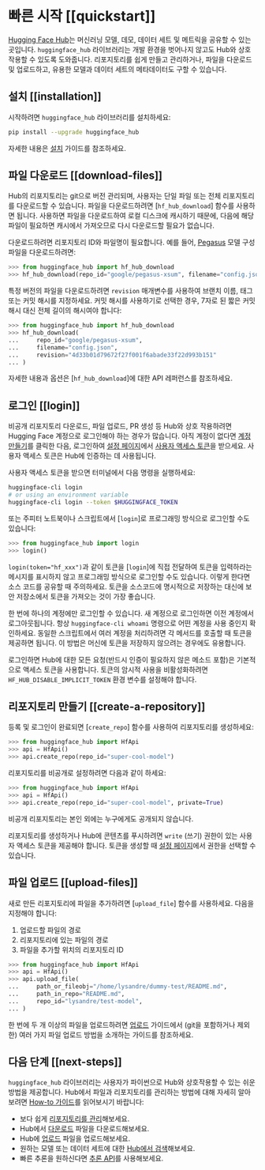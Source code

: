 <!--⚠️ Note that this file is in Markdown but contain specific syntax for our doc-builder (similar to MDX) that may not be
rendered properly in your Markdown viewer.
-->

# 빠른 시작 [[quickstart]]

[Hugging Face Hub](https://huggingface.co/)는 머신러닝 모델, 데모, 데이터 세트 및 메트릭을 공유할 수 있는 곳입니다. `huggingface_hub` 라이브러리는 개발 환경을 벗어나지 않고도 Hub와 상호작용할 수 있도록 도와줍니다. 리포지토리를 쉽게 만들고 관리하거나, 파일을 다운로드 및 업로드하고, 유용한 모델과 데이터 세트의 메타데이터도 구할 수 있습니다.

## 설치 [[installation]]

시작하려면 `huggingface_hub` 라이브러리를 설치하세요:

```bash
pip install --upgrade huggingface_hub
```

자세한 내용은 [설치](./installation) 가이드를 참조하세요.

## 파일 다운로드 [[download-files]]

Hub의 리포지토리는 git으로 버전 관리되며, 사용자는 단일 파일 또는 전체 리포지토리를 다운로드할 수 있습니다. 파일을 다운로드하려면 [`hf_hub_download`] 함수를 사용하면 됩니다.
사용하면 파일을 다운로드하여 로컬 디스크에 캐시하기 때문에, 다음에 해당 파일이 필요하면 캐시에서 가져오므로 다시 다운로드할 필요가 없습니다.

다운로드하려면 리포지토리 ID와 파일명이 필요합니다. 예를 들어, [Pegasus](https://huggingface.co/google/pegasus-xsum) 모델 구성 파일을 다운로드하려면:

```py
>>> from huggingface_hub import hf_hub_download
>>> hf_hub_download(repo_id="google/pegasus-xsum", filename="config.json")
```

특정 버전의 파일을 다운로드하려면 `revision` 매개변수를 사용하여 브랜치 이름, 태그 또는 커밋 해시를 지정하세요. 커밋 해시를 사용하기로 선택한 경우, 7자로 된 짧은 커밋 해시 대신 전체 길이의 해시여야 합니다:

```py
>>> from huggingface_hub import hf_hub_download
>>> hf_hub_download(
...     repo_id="google/pegasus-xsum", 
...     filename="config.json", 
...     revision="4d33b01d79672f27f001f6abade33f22d993b151"
... )
```

자세한 내용과 옵션은 [`hf_hub_download`]에 대한 API 레퍼런스를 참조하세요.

## 로그인 [[login]]

비공개 리포지토리 다운로드, 파일 업로드, PR 생성 등 Hub와 상호 작용하려면 Hugging Face 계정으로 로그인해야 하는 경우가 많습니다.
아직 계정이 없다면 [계정 만들기](https://huggingface.co/join)를 클릭한 다음, 로그인하여 [설정 페이지](https://huggingface.co/settings/tokens)에서 [사용자 액세스 토큰](https://huggingface.co/docs/hub/security-tokens)을 받으세요. 사용자 액세스 토큰은 Hub에 인증하는 데 사용됩니다.

사용자 액세스 토큰을 받으면 터미널에서 다음 명령을 실행하세요:

```bash
huggingface-cli login
# or using an environment variable
huggingface-cli login --token $HUGGINGFACE_TOKEN
```

또는 주피터 노트북이나 스크립트에서 [`login`]로 프로그래밍 방식으로 로그인할 수도 있습니다:

```py
>>> from huggingface_hub import login
>>> login()
```

`login(token="hf_xxx")`과 같이 토큰을 [`login`]에 직접 전달하여 토큰을 입력하라는 메시지를 표시하지 않고 프로그래밍 방식으로 로그인할 수도 있습니다. 이렇게 한다면 소스 코드를 공유할 때 주의하세요. 토큰을 소스코드에 명시적으로 저장하는 대신에 보안 저장소에서 토큰을 가져오는 것이 가장 좋습니다.

한 번에 하나의 계정에만 로그인할 수 있습니다. 새 계정으로 로그인하면 이전 계정에서 로그아웃됩니다. 항상 `huggingface-cli whoami` 명령으로 어떤 계정을 사용 중인지 확인하세요.
동일한 스크립트에서 여러 계정을 처리하려면 각 메서드를 호출할 때 토큰을 제공하면 됩니다. 이 방법은 머신에 토큰을 저장하지 않으려는 경우에도 유용합니다.

<Tip warning={true}>

로그인하면 Hub에 대한 모든 요청(반드시 인증이 필요하지 않은 메소드 포함)은 기본적으로 액세스 토큰을 사용합니다. 토큰의 암시적 사용을 비활성화하려면 `HF_HUB_DISABLE_IMPLICIT_TOKEN` 환경 변수를 설정해야 합니다.

</Tip>

## 리포지토리 만들기 [[create-a-repository]]

등록 및 로그인이 완료되면 [`create_repo`] 함수를 사용하여 리포지토리를 생성하세요:

```py
>>> from huggingface_hub import HfApi
>>> api = HfApi()
>>> api.create_repo(repo_id="super-cool-model")
```

리포지토리를 비공개로 설정하려면 다음과 같이 하세요:

```py
>>> from huggingface_hub import HfApi
>>> api = HfApi()
>>> api.create_repo(repo_id="super-cool-model", private=True)
```

비공개 리포지토리는 본인 외에는 누구에게도 공개되지 않습니다.

<Tip>

리포지토리를 생성하거나 Hub에 콘텐츠를 푸시하려면 `write` (쓰기) 권한이 있는 사용자 액세스 토큰을 제공해야 합니다. 토큰을 생성할 때 [설정 페이지](https://huggingface.co/settings/tokens)에서 권한을 선택할 수 있습니다.

</Tip>

## 파일 업로드 [[upload-files]]

새로 만든 리포지토리에 파일을 추가하려면 [`upload_file`] 함수를 사용하세요. 다음을 지정해야 합니다:

1. 업로드할 파일의 경로
2. 리포지토리에 있는 파일의 경로
3. 파일을 추가할 위치의 리포지토리 ID

```py
>>> from huggingface_hub import HfApi
>>> api = HfApi()
>>> api.upload_file(
...     path_or_fileobj="/home/lysandre/dummy-test/README.md",
...     path_in_repo="README.md",
...     repo_id="lysandre/test-model",
... )
```

한 번에 두 개 이상의 파일을 업로드하려면 [업로드](./guides/upload) 가이드에서 (git을 포함하거나 제외한) 여러 가지 파일 업로드 방법을 소개하는 가이드를 참조하세요.

## 다음 단계 [[next-steps]]

`huggingface_hub` 라이브러리는 사용자가 파이썬으로 Hub와 상호작용할 수 있는 쉬운 방법을 제공합니다. Hub에서 파일과 리포지토리를 관리하는 방법에 대해 자세히 알아보려면 [How-to 가이드](./guides/overview)를 읽어보시기 바랍니다:

- 보다 쉽게 [리포지토리를 관리](./guides/repository)해보세요.
- Hub에서 [다운로드](./guides/download) 파일을 다운로드해보세요.
- Hub에 [업로드](./guides/upload) 파일을 업로드해보세요.
- 원하는 모델 또는 데이터 세트에 대한 [Hub에서 검색](./guides/search)해보세요.
- 빠른 추론을 원하신다면 [추론 API](./guides/inference)를 사용해보세요.